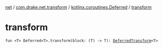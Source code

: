 [net](../../index.md) / [com.drake.net.transform](../index.md) / [kotlinx.coroutines.Deferred](index.md) / [transform](./transform.md)

# transform

`fun <T> Deferred<T>.transform(block: (T) -> T): `[`DeferredTransform`](../-deferred-transform/index.md)`<T>`